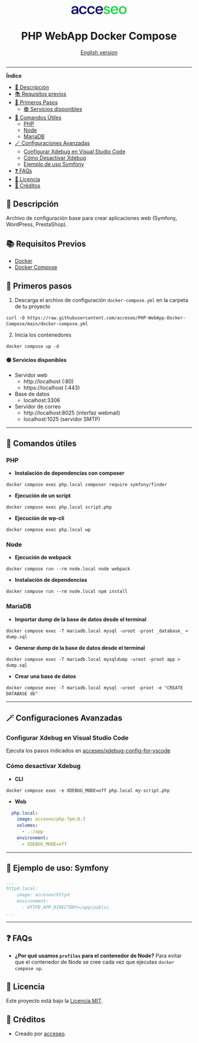 <div align="center">
    <a href="https://www.acceseo.com">
        <img alt="acceseo logo" src="logo.svg" width="150">
    </a>
</div>

<h1 align="center">PHP WebApp Docker Compose</h1>
<div align="center">
    <a href="README.en.md">English version</a>
    <br><br>
</div>

<hr>

**Índice**
- [📖 Descripción](#-descripción)
- [📚 Requisitos previos](#-requisitos-previos)
- [🔨 Primeros Pasos](#-primeros-pasos)
  - [🟢 Servicios disponibles](#-servicios-disponibles)
- [🤖 Comandos Útiles](#-comandos-útiles)
  - [PHP](#php)
  - [Node](#node)
  - [MariaDB](#mariadb)
- [🪄 Configuraciones Avanzadas](#-configuraciones-avanzadas)
  - [Configurar Xdebug en Visual Studio Code](#configurar-xdebug-en-visual-studio-code)
  - [Cómo Desactivar Xdebug](#cómo-desactivar-xdebug)
  - [Ejemplo de uso Symfony](#-ejemplo-de-uso-symfony)
- [:question: FAQs](#question-faqs)
- [📄 Licencia](#-licencia)
- [👷 Créditos](#-créditos)

## 📖 Descripción
Archivo de configuración base para crear aplicaciones web (Symfony, WordPress, PrestaShop).

## 📚 Requisitos Previos
- [Docker](https://docs.docker.com/engine/install/)
- [Docker Compose](https://docs.docker.com/compose/install/)

## 🔨 Primeros pasos
1. Descarga el archivo de configuración `docker-compose.yml` en la carpeta de tu proyecto
```shell
curl -O https://raw.githubusercontent.com/acceseo/PHP-WebApp-Docker-Compose/main/docker-compose.yml
```
2. Inicia los contenedores
```shell
docker compose up -d
```
#### 🟢 Servicios disponibles
* Servidor web
  * http://localhost (:80)
  * https://localhost (:443)
* Base de datos
  * localhost:3306
* Servidor de correo
  * http://localhost:8025 (interfaz webmail)
  * localhost:1025 (servidor SMTP)
---

## 🤖 Comandos útiles
### PHP
* **Instalación de dependencias con composer**
```shell
docker compose exec php.local composer require symfony/finder
```
* **Ejecución de un script**
```shell
docker compose exec php.local script.php
```
* **Ejecución de wp-cli**
```shell
docker compose exec php.local wp
```

### Node
* **Ejecución de webpack**
```shell
docker compose run --rm node.local node webpack
```
* **Instalación de dependencias**
```shell
docker compose run --rm node.local npm install
```

### MariaDB
* **Importar dump de la base de datos desde el terminal**
```shell
docker compose exec -T mariadb.local mysql -uroot -proot _database_ < dump.sql
```
* **Generar dump de la base de datos desde el terminal**
```shell
docker compose exec -T mariadb.local mysqldump -uroot -proot app > dump.sql
```
* **Crear una base de datos**
```shell
docker compose exec -T mariadb.local mysql -uroot -proot -e "CREATE DATABASE db"
```
---

## 🪄 Configuraciones Avanzadas
### Configurar Xdebug en Visual Studio Code
Ejecuta los pasos indicados en [acceseo/xdebug-config-for-vscode](https://github.com/acceseo/xdebug-config-for-vscode)
### Cómo desactivar Xdebug
* **CLI**
```shell
docker compose exec -e XDEBUG_MODE=off php.local my-script.php
```
* **Web**
```yaml
  php.local:
    image: acceseo/php-fpm:8.3
    volumes:
      - .:/app
    environment:
      - XDEBUG_MODE=off
```
---

## 🚀 Ejemplo de uso: Symfony
```yaml
...
httpd.local:
    image: acceseo/httpd
    environment:
      - HTTPD_APP_DIRECTORY=/app/public
...
```
---

## :question: FAQs
- **¿Por qué usamos `profiles` para el contenedor de Node?**
Para evitar que el contenedor de Node se cree cada vez que ejecutas `docker compose up`.

## 📄 Licencia
Este proyecto está bajo la [Licencia MIT](LICENSE).

## 👷 Créditos
* Creado por [acceseo](https://www.acceseo.com).
